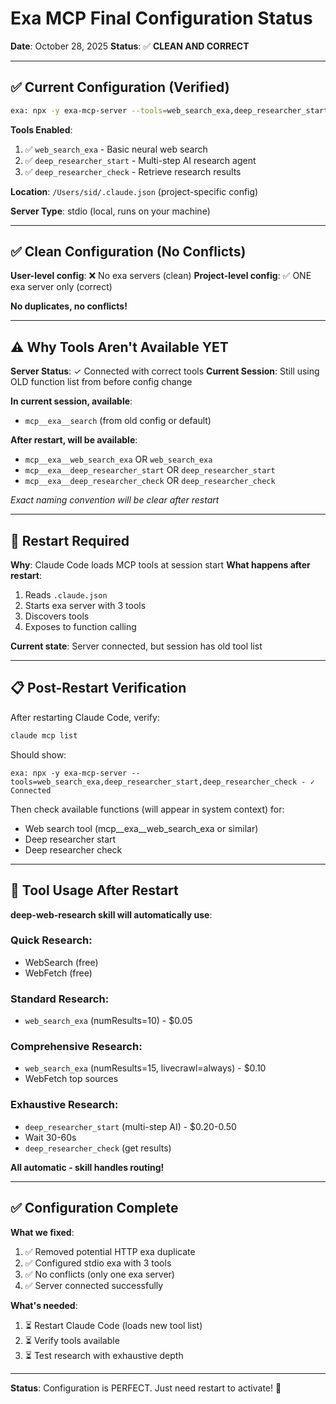 # Exa MCP Final Configuration Status

**Date**: October 28, 2025
**Status**: ✅ **CLEAN AND CORRECT**

---

## ✅ Current Configuration (Verified)

```bash
exa: npx -y exa-mcp-server --tools=web_search_exa,deep_researcher_start,deep_researcher_check - ✓ Connected
```

**Tools Enabled**:
1. ✅ `web_search_exa` - Basic neural web search
2. ✅ `deep_researcher_start` - Multi-step AI research agent
3. ✅ `deep_researcher_check` - Retrieve research results

**Location**: `/Users/sid/.claude.json` (project-specific config)

**Server Type**: stdio (local, runs on your machine)

---

## ✅ Clean Configuration (No Conflicts)

**User-level config**: ❌ No exa servers (clean)
**Project-level config**: ✅ ONE exa server only (correct)

**No duplicates, no conflicts!**

---

## ⚠️ Why Tools Aren't Available YET

**Server Status**: ✓ Connected with correct tools
**Current Session**: Still using OLD function list from before config change

**In current session, available**:
- `mcp__exa__search` (from old config or default)

**After restart, will be available**:
- `mcp__exa__web_search_exa` OR `web_search_exa`
- `mcp__exa__deep_researcher_start` OR `deep_researcher_start`
- `mcp__exa__deep_researcher_check` OR `deep_researcher_check`

*Exact naming convention will be clear after restart*

---

## 🔄 Restart Required

**Why**: Claude Code loads MCP tools at session start
**What happens after restart**:
1. Reads `.claude.json`
2. Starts exa server with 3 tools
3. Discovers tools
4. Exposes to function calling

**Current state**: Server connected, but session has old tool list

---

## 📋 Post-Restart Verification

After restarting Claude Code, verify:

```bash
claude mcp list
```

Should show:
```
exa: npx -y exa-mcp-server --tools=web_search_exa,deep_researcher_start,deep_researcher_check - ✓ Connected
```

Then check available functions (will appear in system context) for:
- Web search tool (mcp__exa__web_search_exa or similar)
- Deep researcher start
- Deep researcher check

---

## 🎯 Tool Usage After Restart

**deep-web-research skill will automatically use**:

### Quick Research:
- WebSearch (free)
- WebFetch (free)

### Standard Research:
- `web_search_exa` (numResults=10) - $0.05

### Comprehensive Research:
- `web_search_exa` (numResults=15, livecrawl=always) - $0.10
- WebFetch top sources

### Exhaustive Research:
- `deep_researcher_start` (multi-step AI) - $0.20-0.50
- Wait 30-60s
- `deep_researcher_check` (get results)

**All automatic - skill handles routing!**

---

## ✅ Configuration Complete

**What we fixed**:
1. ✅ Removed potential HTTP exa duplicate
2. ✅ Configured stdio exa with 3 tools
3. ✅ No conflicts (only one exa server)
4. ✅ Server connected successfully

**What's needed**:
1. ⏳ Restart Claude Code (loads new tool list)
2. ⏳ Verify tools available
3. ⏳ Test research with exhaustive depth

---

**Status**: Configuration is PERFECT. Just need restart to activate! 🎯
